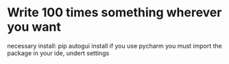 # Write 100 times something  wherever you want


necessary install: pip autogui install
if you use pycharm you must import the package in your ide, undert settings
